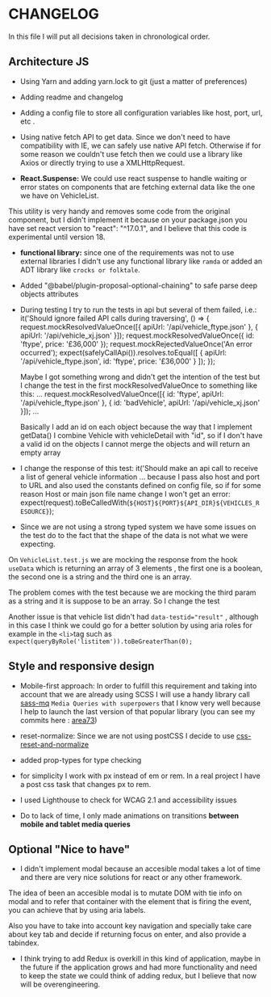 # CHANGELOG

In this file I will put all decisions taken in chronological order.

## Architecture JS

* Using Yarn and adding yarn.lock to git (just a matter of preferences)

* Adding readme and changelog

* Adding a config file to store all configuration variables like host, port, url, etc .

* Using native fetch API to get data.
  Since we don't need to have compatibility with IE, we can safely use native API fetch. Otherwise
  if for some reason we couldn't use fetch then we could use a library like Axios or directly
  trying to use a XMLHttpRequest.

* **React.Suspense:** We could use react suspense to handle waiting or error states on components that
are fetching external data like the one we have on VehicleList.

This utility is very handy and removes some code from the original component, but I didn't
implement it because on your package.json you have set react version to "react": "^17.0.1", and
I believe that this code is experimental until version 18.

* **functional library:** since one of the requirements was not to use external libraries I didn't
 use any functional library like `ramda` or added an ADT library like `crocks or folktale`.

* Added "@babel/plugin-proposal-optional-chaining" to safe parse deep objects attributes

* During testing I try to run the tests in api but several of them failed, i.e.:
  it('Should ignore failed API calls during traversing', () => {
    request.mockResolvedValueOnce([{ apiUrl: '/api/vehicle_ftype.json' }, { apiUrl: '/api/vehicle_xj.json' }]);
    request.mockResolvedValueOnce({ id: 'ftype', price: '£36,000' });
    request.mockRejectedValueOnce('An error occurred');
    expect(safelyCallApi()).resolves.toEqual([
      { apiUrl: '/api/vehicle_ftype.json', id: 'ftype', price: '£36,000' }
    ]);
  });

  Maybe I got something wrong and didn't get the intention of the test but I change the test in the first
  mockResolvedValueOnce to something like this:
  ...
  request.mockResolvedValueOnce([{ id: 'ftype', apiUrl: '/api/vehicle_ftype.json' }, { id: 'badVehicle', apiUrl: '/api/vehicle_xj.json' }]);
  ...

  Basically I add an id on each object because the way that I implement getData() I combine Vehicle with vehicleDetail
  with "id", so if I don't have a valid id on the objects I cannot merge the objects and will return an empty array

* I change the response of this test:
    it('Should make an api call to receive a list of general vehicle information ...
    because I pass also host and port to URL and also used the constants defined on  config file, so
     if for some reason Host or main json file name change I won't get an error:
        expect(request).toBeCalledWith(`${HOST}${PORT}${API_DIR}${VEHICLES_RESOURCE}`);

* Since we are not using a strong typed system we have some issues on the test do to the fact that the shape of the data is not what we were expecting.

On `VehicleList.test.js` we are mocking the response from the hook `useData`
which is returning an array of 3 elements , the first one is a boolean,
the second one is a string and the third one is an array.

The problem comes with the test because we are mocking the third param
as a string and it is suppose to be an array. So I change the test

Another issue is that vehicle list didn't had `data-testid="result"` , although in this case I think we could go for a better solution by using
aria roles for example in the `<li>`tag such as `expect(queryByRole('listitem')).toBeGreaterThan(0);`

## Style and responsive design

* Mobile-first approach: In order to fulfill this requirement and taking into account that we are
  already using SCSS I will use a handy library call [sass-mq](https://github.com/sass-mq/sass-mq)
  `Media Queries with superpowers` that I know very well because I help to launch the last version
  of that popular library (you can see my commits here : [area73](https://github.com/sass-mq/sass-mq/commits?author=area73))

* reset-normalize:  Since we are not using postCSS I decide to use [css-reset-and-normalize](https://www.npmjs.com/package/css-reset-and-normalize)

* added prop-types for type checking

* for simplicity I work with px instead of em or rem. In a real project I have a post css task that
  changes px to rem.

* I used Lighthouse to check for WCAG 2.1 and accessibility issues

* Do to lack of time, I only made animations on transitions **between mobile and tablet media queries**

## Optional "Nice to have"

* I didn't implement modal because an accesible modal takes a lot of time and there are very nice solutions for react or any other framework.

The idea of been an accesible modal is to mutate DOM with tie info on modal and to refer that container with the element that is firing the event, you can achieve that by using aria labels.

Also you have to take into account key navigation and specially take care about key tab and decide if returning focus on enter, and also provide a tabindex.

* I think trying to add Redux is overkill in this kind of application, maybe in the future if the
  application grows and had more functionality and need to keep the state we could think of adding
  redux, but I believe that now will be overengineering.
